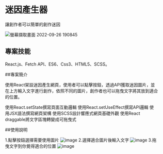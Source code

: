 # 迷因產生器

讓創作者可以簡單的創作迷因

![螢幕擷取畫面 2022-09-26 190845](https://user-images.githubusercontent.com/109848154/192268869-16b7ed55-298b-4d4f-9e2b-844d691cb3f2.png)

## 專案技能

React.js、Fetch API、ES6、Css3、HTML5、SCSS。

##專案簡介 

使用React架設迷因產生網頁，使用者可以點擊按鈕，透過API獲取迷因圖片，並在上方輸入文字進行創作，依照不同的圖片，創作者也可以拖曳文字將其放到適合的位置。

使用React.setState撰寫頁面互動邏輯
使用React.setUseEffect撰寫API邏輯
使用JSX語法撰寫網頁架構
使用SCSS設計響應式網頁基礎外觀
使用React draggable將文字區塊轉變成可拖曳式

##使用說明

1.點擊按鈕選擇需要使用圖片
![image](https://user-images.githubusercontent.com/109848154/192268410-f3b824a0-af16-44e2-89e4-727d54daacd5.png)
2.選擇適合圖片後輸入文字
![image](https://user-images.githubusercontent.com/109848154/192268527-2cd045d2-7e45-4d14-9509-eebe8b48a835.png)
3.拖曳文字到你覺得適合的位置
![image](https://user-images.githubusercontent.com/109848154/192268805-32341b99-1717-4951-a13a-9dc3bdc3de93.png)
